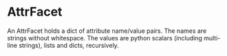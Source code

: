 # AttrFacet

An AttrFacet holds a dict of attribute name/value pairs.
The names are strings without whitespace. The values are
python scalars (including multi-line strings), lists and
dicts, recursively.